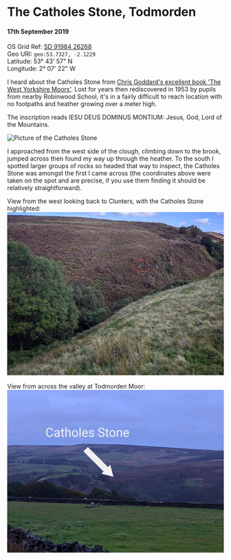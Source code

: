 <!--- -convert_greyscale -if jpeg_high -bg #f3ecde -->
# The Catholes Stone, Todmorden
#### 17th September 2019  
OS Grid Ref: [SD 91984 26268](https://osmaps.ordnancesurvey.co.uk/53.73274,-2.12299,17/pin)  
Geo URI: `geo:53.7327, -2.1229`  
Latitude: 53° 43' 57" N  
Longitude: 2° 07' 22" W

I heard about the Catholes Stone from [Chris Goddard's excellent book 'The West Yorkshire Moors'](https://christophergoddard.net/product/west-yorkshire-moors/). Lost for years then rediscovered in 1953 by pupils from nearby Robinwood School, it's in a fairly difficult to reach location with no footpaths and heather growing over a meter high.

The inscription reads IESU DEUS DOMINUS MONTIUM: Jesus, God, Lord of the Mountains.

![Picture of the Catholes Stone](catholes_main.jpg)

I approached from the west side of the clough, climbing down to the brook, jumped across then found my way up through the heather. To the south I spotted larger groups of rocks so headed that way to inspect, the Catholes Stone was amongst the first I came across (the coordinates above were taken on the spot and are precise, if you use them finding it should be relatively straightforward).

View from the west looking back to Clunters, with the Catholes Stone highlighted:
![Annotated photo showing precise location of the Catholes Stone](catholes_stone_location.jpg)

View from across the valley at Todmorden Moor:
![Annotated photo showing coarse location of the Catholes Stone](catholes_stone_location_far.png)